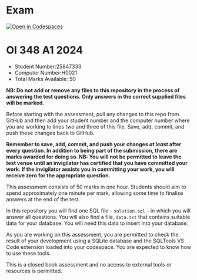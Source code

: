 # Exam

[![Open in Codespaces](https://classroom.github.com/assets/launch-codespace-2972f46106e565e64193e422d61a12cf1da4916b45550586e14ef0a7c637dd04.svg)](https://classroom.github.com/open-in-codespaces?assignment_repo_id=16019577)
# OI 348 A1 2024
- Student Number:25847333
- Computer Number:H0021
- Total Marks Available: 50

**NB: Do not add or remove any files to this repository in the process of answering the test questions. Only answers in the correct supplied files will be marked.**

Before starting with the assessment, pull any changes to this repo from GitHub and then add your student number and the computer number where you are working to lines two and three of this file. Save, add, commit, and push these changes back to GitHub.

**Remember to save, add, commit, and push your changes _at least_ after every question. In addition to being part of the submission, there are marks awarded for doing so. NB: You will not be permitted to leave the test venue until an invigilator has certified that you have committed your work. If the invigilator assists you in committing your work, you will receive zero for the appropriate question.**

This assessment consists of 50 marks in one hour. Students should aim to spend approximately one minute per mark, allowing some time to finalise answers at the end of the test.

In this repository you will find one SQL file - `solution.sql` - in which you will answer all questions. You will also find a file, `data.txt` that contains suitable data for your database. You will need this data to insert into your database.

As you are working on this assessment, you are permitted to check the result of your development using a SQLite database and the SQLTools VS Code extension loaded into your codespace. You are expected to know how to use these tools.

This is a closed book assessment and no access to external tools or resources is permitted.
